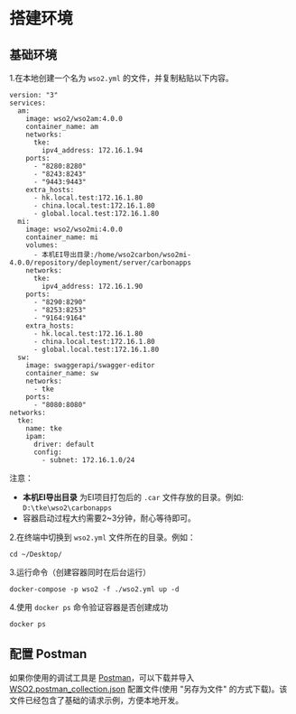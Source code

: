 # 搭建环境

## 基础环境

1.在本地创建一个名为 `wso2.yml` 的文件，并复制粘贴以下内容。
```yaml{21}
version: "3"
services:
  am:
    image: wso2/wso2am:4.0.0
    container_name: am
    networks:
      tke:
        ipv4_address: 172.16.1.94
    ports:
      - "8280:8280"
      - "8243:8243"
      - "9443:9443"
    extra_hosts:
      - hk.local.test:172.16.1.80
      - china.local.test:172.16.1.80
      - global.local.test:172.16.1.80
  mi:
    image: wso2/wso2mi:4.0.0
    container_name: mi
    volumes:
      - 本机EI导出目录:/home/wso2carbon/wso2mi-4.0.0/repository/deployment/server/carbonapps
    networks:
      tke:
        ipv4_address: 172.16.1.90
    ports:
      - "8290:8290"
      - "8253:8253"
      - "9164:9164"
    extra_hosts:
      - hk.local.test:172.16.1.80
      - china.local.test:172.16.1.80
      - global.local.test:172.16.1.80
  sw:
    image: swaggerapi/swagger-editor
    container_name: sw
    networks:
      - tke
    ports:
      - "8080:8080"
networks:
  tke:
    name: tke
    ipam:
      driver: default
      config:
        - subnet: 172.16.1.0/24
```
注意：
- **本机EI导出目录** 为EI项目打包后的 `.car` 文件存放的目录。例如: `D:\tke\wso2\carbonapps`
- 容器启动过程大约需要2~3分钟，耐心等待即可。

2.在终端中切换到 `wso2.yml` 文件所在的目录。例如：
```shell
cd ~/Desktop/
```

3.运行命令（创建容器同时在后台运行）
```shell
docker-compose -p wso2 -f ./wso2.yml up -d
```

4.使用 `docker ps` 命令验证容器是否创建成功
```shell
docker ps
```

## 配置 Postman

如果你使用的调试工具是 [Postman](https://www.postman.com/)，可以下载并导入 [WSO2.postman_collection.json](/tke-view/data/WSO2.postman_collection.json) 配置文件(使用 "另存为文件" 的方式下载)。该文件已经包含了基础的请求示例，方便本地开发。
